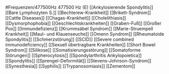 #Frequenzen/477500Hz
477500 Hz (E)
[[Ankylosierende Spondylitis]]
[[Bare Lymphozyten S.]]
[[Bechterew-Krankheit]]
[[Brikett-Syndrom]]
[[Cattle Diseases]]
[[Chagas-Krankheit]]
[[Cholelithiasis]]
[[Dysmorphophobia]]
[[Geschlechtskrankheiten]]
[[Graben-Fuß]]
[[Großer Pox]]
[[Immundefizienz]]
[[Krummsäbel Syndrom]]
[[Marie-Struempell Krankheit]]
[[Maul- und Klauenseuche]]
[[Omenn Syndrom]]
[[Rheumatoide Spondylitis]]
[[Schmerzstörung]]
[[SCID]]
[[Severe combined immunodeficiency]]
[[Sexuell übertragbare Krankheiten]]
[[Short Bowel Syndrom]]
[[Silikose]]
[[Somatisierungsstörung]]
[[Somatoforme Störungen]]
[[Spherocytosis]]
[[Spondylarthritis Ankylopoietica]]
[[Spondylitis]]
[[Sprengel-Deformität]]
[[Stevens-Johnson-Syndrom]]
[[Synesthesia]]
[[Syphilis]]
[[Trypanosomiasis]]
[[Zementom]]